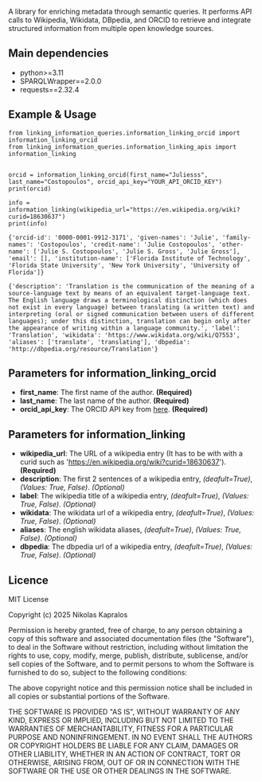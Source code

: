 A library for enriching metadata through semantic queries. It performs API calls to Wikipedia, Wikidata, DBpedia, and ORCID to retrieve and integrate structured information from multiple open knowledge sources.

## Main dependencies
* python>=3.11
* SPARQLWrapper==2.0.0
* requests==2.32.4

## Example & Usage
```
from linking_information_queries.information_linking_orcid import information_linking_orcid
from linking_information_queries.information_linking_apis import information_linking


orcid = information_linking_orcid(first_name="Juliesss", last_name="Costopoulos", orcid_api_key="YOUR_API_ORCID_KEY")
print(orcid)

info = information_linking(wikipedia_url="https://en.wikipedia.org/wiki?curid=18630637")
print(info)
```

```
{'orcid-id': '0000-0001-9912-3171', 'given-names': 'Julie', 'family-names': 'Costopoulos', 'credit-name': 'Julie Costopoulos', 'other-name': ['Julie S. Costopoulos', 'Julie S. Gross', 'Julie Gross'], 'email': [], 'institution-name': ['Florida Institute of Technology', 'Florida State University', 'New York University', 'University of Florida']}

{'description': 'Translation is the communication of the meaning of a source-language text by means of an equivalent target-language text. The English language draws a terminological distinction (which does not exist in every language) between translating (a written text) and interpreting (oral or signed communication between users of different languages); under this distinction, translation can begin only after the appearance of writing within a language community.', 'label': 'Translation', 'wikidata': 'https://www.wikidata.org/wiki/Q7553', 'aliases': ['translate', 'translating'], 'dbpedia': 'http://dbpedia.org/resource/Translation'}
```

## Parameters for information_linking_orcid
* **first_name**: The first name of the author. **(Required)**  
* **last_name**: The last name of the author. **(Required)**  
* **orcid_api_key**: The ORCID API key from [here](https://info.orcid.org/what-is-orcid/services/public-api/). **(Required)** 

## Parameters for information_linking 
* **wikipedia_url**: The URL of a wikipedia entry (It has to be with with a curid such as 'https://en.wikipedia.org/wiki?curid=18630637'). **(Required)**  
* **description**: The first 2 sentences of a wikipedia entry, *(deafult=True)*, *(Values: True, False)*. *(Optional)*  
* **label**: The wikipedia title of a wikipedia entry, *(deafult=True)*, *(Values: True, False)*. *(Optional)*
* **wikidata**: The wikidata url of a wikipedia entry, *(deafult=True)*, *(Values: True, False)*. *(Optional)*
* **aliases**: The english wikidata aliases, *(deafult=True)*, *(Values: True, False)*. *(Optional)*
* **dbpedia**: The dbpedia url of a wikipedia entry, *(deafult=True)*, *(Values: True, False)*. *(Optional)*

## Licence
MIT License

Copyright (c) 2025 Nikolas Kapralos

Permission is hereby granted, free of charge, to any person obtaining a copy
of this software and associated documentation files (the "Software"), to deal
in the Software without restriction, including without limitation the rights
to use, copy, modify, merge, publish, distribute, sublicense, and/or sell
copies of the Software, and to permit persons to whom the Software is
furnished to do so, subject to the following conditions:

The above copyright notice and this permission notice shall be included in all
copies or substantial portions of the Software.

THE SOFTWARE IS PROVIDED "AS IS", WITHOUT WARRANTY OF ANY KIND, EXPRESS OR
IMPLIED, INCLUDING BUT NOT LIMITED TO THE WARRANTIES OF MERCHANTABILITY,
FITNESS FOR A PARTICULAR PURPOSE AND NONINFRINGEMENT. IN NO EVENT SHALL THE
AUTHORS OR COPYRIGHT HOLDERS BE LIABLE FOR ANY CLAIM, DAMAGES OR OTHER
LIABILITY, WHETHER IN AN ACTION OF CONTRACT, TORT OR OTHERWISE, ARISING FROM,
OUT OF OR IN CONNECTION WITH THE SOFTWARE OR THE USE OR OTHER DEALINGS IN THE
SOFTWARE.